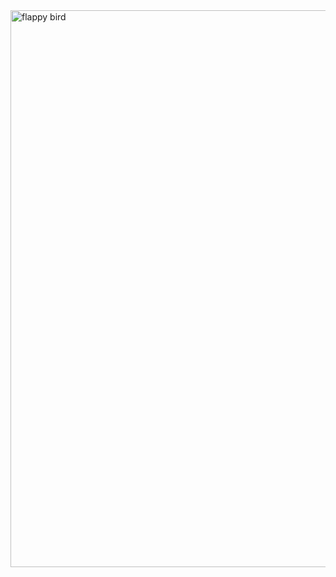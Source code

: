 
<img width="891" alt="flappy bird" src="https://github.com/user-attachments/assets/c0600a2e-0a56-4c6a-bd9a-a55581eafb7f">
